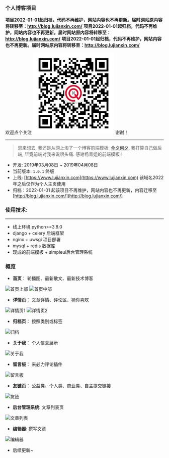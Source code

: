 ### 个人博客项目

**项目2022-01-01起归档，代码不再维护，网站内容也不再更新。届时网站原内容将转移至：http://blog.lujianxin.com/**
**项目2022-01-01起归档，代码不再维护，网站内容也不再更新。届时网站原内容将转移至：http://blog.lujianxin.com/**
**项目2022-01-01起归档，代码不再维护，网站内容也不再更新。届时网站原内容将转移至：http://blog.lujianxin.com/**


欢迎点个关注 ![微信公众号](./static/image/wxgzh.jpg) 谢谢！

---

> 思来想去, 我还是从网上淘了一个博客前端模板: [今夕何夕](https://www.yangqq.com), 我打算自己做后端, 毕竟前端对我来说很头痛.
感谢杨青姐的前端模板！

- 开发: 2019年03月08日 ~ 2019年04月08日
- 当前版本: `1.0.1` 终版
- 上线: [https://www.lujianxin.com](https://www.lujianxin.com) 该域名2022年之后仅作为个人主页使用
- 归档：2022-01-01 起该项目不再维护，网站内容也不再更新，内容迁移至 [http://blog.lujianxin.com/](http://blog.lujianxin.com/)

### 使用技术:

---
- 线上环境 python>=3.8.0
- django + celery 后端框架
- nginx + uwsgi 项目部署
- mysql + redis 数据库
- 现成的前端模板 + simpleui后台管理系统

### 概览

- **首页**： 轮播图、最新散文、最新技术博客

![首页上部](./docs/imgs/index.png)
![首页中部](./docs/imgs/index-main.png)

- **详情页**： 文章详情、评论区、猜你喜欢

![详情页1](./docs/imgs/detail.png)
![详情页2](./docs/imgs/detail-footer.png)

- **归档页**： 按照类别或标签

![归档](./docs/imgs/archive.png)

- **关于我**： 个人信息展示

![关于我](./docs/imgs/aboutme.png)

- **留言板**： 来必力评论插件

![留言板](./docs/imgs/msgbox.png)

- **友链页**： 公益类、个人类、商业类、自主提交链接

![友链](./docs/imgs/links.png)

- **后台管理系统**: 文章列表页

![文章列表](./docs/imgs/admin.png)

- **编辑器**: 撰写文章

![编辑器](./docs/imgs/blog-write.png)

- 后续更新~
